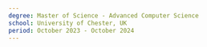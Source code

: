 ```yaml
---
degree: Master of Science - Advanced Computer Science
school: University of Chester, UK
period: October 2023 - October 2024
---
```

